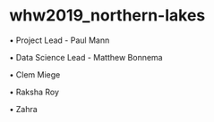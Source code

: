 # whw2019_northern-lakes

•	Project Lead - Paul Mann

•	Data Science Lead - Matthew Bonnema

•	Clem Miege 

•	Raksha Roy

• Zahra






